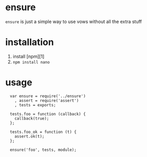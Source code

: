 # ensure

`ensure` is just a simple way to use vows without all the extra stuff

# installation

1. install [npm][1]
2. `npm install nano`

# usage

      var ensure = require('../ensure')
        , assert = require('assert')
        , tests = exports;
      
      tests.foo = function (callback) {
        callback(true);
      };
      
      tests.foo_ok = function (t) {
        assert.ok(t);
      };
      
      ensure('foo', tests, module);